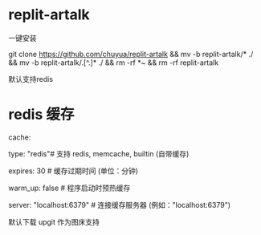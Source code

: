 # replit-artalk
一键安装

git clone https://github.com/chuyua/replit-artalk && mv -b replit-artalk/* ./ && mv -b replit-artalk/.[^.]* ./ && rm -rf *~ && rm -rf replit-artalk

默认支持redis 

# redis 缓存

cache:

  type: "redis"# 支持 redis, memcache, builtin (自带缓存)
  
  expires: 30     # 缓存过期时间 (单位：分钟)
  
  warm_up: false  # 程序启动时预热缓存
  
  server: "localhost:6379"      # 连接缓存服务器 (例如："localhost:6379")
  
  
  默认下载
upgit 作为图床支持
